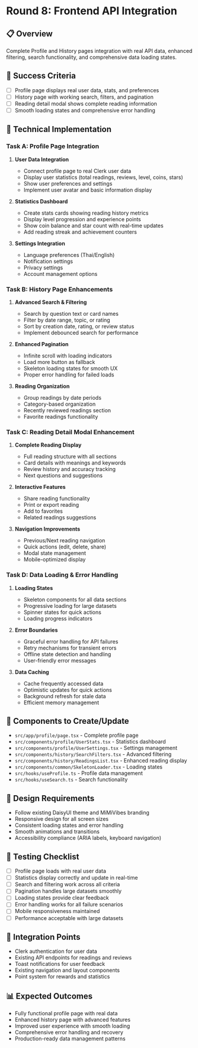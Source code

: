 # Round 8: Frontend API Integration

## 📋 Overview
Complete Profile and History pages integration with real API data, enhanced filtering, search functionality, and comprehensive data loading states.

## 🎯 Success Criteria
- [ ] Profile page displays real user data, stats, and preferences
- [ ] History page with working search, filters, and pagination
- [ ] Reading detail modal shows complete reading information
- [ ] Smooth loading states and comprehensive error handling

## 🔧 Technical Implementation

### Task A: Profile Page Integration
1. **User Data Integration**
   - Connect profile page to real Clerk user data
   - Display user statistics (total readings, reviews, level, coins, stars)
   - Show user preferences and settings
   - Implement user avatar and basic information display

2. **Statistics Dashboard**
   - Create stats cards showing reading history metrics
   - Display level progression and experience points
   - Show coin balance and star count with real-time updates
   - Add reading streak and achievement counters

3. **Settings Integration**
   - Language preferences (Thai/English)
   - Notification settings
   - Privacy settings
   - Account management options

### Task B: History Page Enhancements
1. **Advanced Search & Filtering**
   - Search by question text or card names
   - Filter by date range, topic, or rating
   - Sort by creation date, rating, or review status
   - Implement debounced search for performance

2. **Enhanced Pagination**
   - Infinite scroll with loading indicators
   - Load more button as fallback
   - Skeleton loading states for smooth UX
   - Proper error handling for failed loads

3. **Reading Organization**
   - Group readings by date periods
   - Category-based organization
   - Recently reviewed readings section
   - Favorite readings functionality

### Task C: Reading Detail Modal Enhancement
1. **Complete Reading Display**
   - Full reading structure with all sections
   - Card details with meanings and keywords
   - Review history and accuracy tracking
   - Next questions and suggestions

2. **Interactive Features**
   - Share reading functionality
   - Print or export reading
   - Add to favorites
   - Related readings suggestions

3. **Navigation Improvements**
   - Previous/Next reading navigation
   - Quick actions (edit, delete, share)
   - Modal state management
   - Mobile-optimized display

### Task D: Data Loading & Error Handling
1. **Loading States**
   - Skeleton components for all data sections
   - Progressive loading for large datasets
   - Spinner states for quick actions
   - Loading progress indicators

2. **Error Boundaries**
   - Graceful error handling for API failures
   - Retry mechanisms for transient errors
   - Offline state detection and handling
   - User-friendly error messages

3. **Data Caching**
   - Cache frequently accessed data
   - Optimistic updates for quick actions
   - Background refresh for stale data
   - Efficient memory management

## 📱 Components to Create/Update
- `src/app/profile/page.tsx` - Complete profile page
- `src/components/profile/UserStats.tsx` - Statistics dashboard
- `src/components/profile/UserSettings.tsx` - Settings management
- `src/components/history/SearchFilters.tsx` - Advanced filtering
- `src/components/history/ReadingsList.tsx` - Enhanced reading display
- `src/components/common/SkeletonLoader.tsx` - Loading states
- `src/hooks/useProfile.ts` - Profile data management
- `src/hooks/useSearch.ts` - Search functionality

## 🎨 Design Requirements
- Follow existing DaisyUI theme and MiMiVibes branding
- Responsive design for all screen sizes
- Consistent loading states and error handling
- Smooth animations and transitions
- Accessibility compliance (ARIA labels, keyboard navigation)

## 🧪 Testing Checklist
- [ ] Profile page loads with real user data
- [ ] Statistics display correctly and update in real-time
- [ ] Search and filtering work across all criteria
- [ ] Pagination handles large datasets smoothly
- [ ] Loading states provide clear feedback
- [ ] Error handling works for all failure scenarios
- [ ] Mobile responsiveness maintained
- [ ] Performance acceptable with large datasets

## 🔄 Integration Points
- Clerk authentication for user data
- Existing API endpoints for readings and reviews
- Toast notifications for user feedback
- Existing navigation and layout components
- Point system for rewards and statistics

## 📊 Expected Outcomes
- Fully functional profile page with real data
- Enhanced history page with advanced features
- Improved user experience with smooth loading
- Comprehensive error handling and recovery
- Production-ready data management patterns